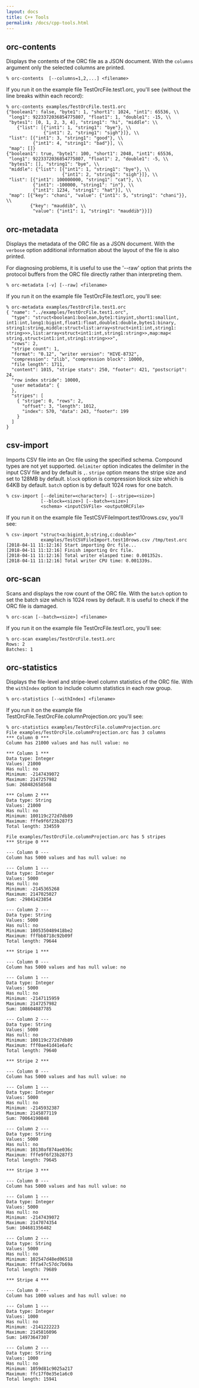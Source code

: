 ```yaml
---
layout: docs
title: C++ Tools
permalink: /docs/cpp-tools.html
---
```


## orc-contents

Displays the contents of the ORC file as a JSON document. With the
`columns` argument only the selected columns are printed.

~~~ shell
% orc-contents  [--columns=1,2,...] <filename>
~~~

If you run it on the example file TestOrcFile.test1.orc, you'll see (without
the line breaks within each record):

~~~ shell
% orc-contents examples/TestOrcFile.test1.orc
{"boolean1": false, "byte1": 1, "short1": 1024, "int1": 65536, \\
 "long1": 9223372036854775807, "float1": 1, "double1": -15, \\
 "bytes1": [0, 1, 2, 3, 4], "string1": "hi", "middle": \\
    {"list": [{"int1": 1, "string1": "bye"}, \\
              {"int1": 2, "string1": "sigh"}]}, \\
 "list": [{"int1": 3, "string1": "good"}, \\
          {"int1": 4, "string1": "bad"}], \\
 "map": []}
{"boolean1": true, "byte1": 100, "short1": 2048, "int1": 65536,
 "long1": 9223372036854775807, "float1": 2, "double1": -5, \\
 "bytes1": [], "string1": "bye", \\
 "middle": {"list": [{"int1": 1, "string1": "bye"}, \\
                     {"int1": 2, "string1": "sigh"}]}, \\
 "list": [{"int1": 100000000, "string1": "cat"}, \\
          {"int1": -100000, "string1": "in"}, \\
          {"int1": 1234, "string1": "hat"}], \\
 "map": [{"key": "chani", "value": {"int1": 5, "string1": "chani"}}, \\
         {"key": "mauddib", \\
          "value": {"int1": 1, "string1": "mauddib"}}]}
~~~

## orc-metadata

Displays the metadata of the ORC file as a JSON document. With the
`verbose` option additional information about the layout of the file
is also printed.

For diagnosing problems, it is useful to use the '--raw' option that
prints the protocol buffers from the ORC file directly rather than
interpreting them.

~~~ shell
% orc-metadata [-v] [--raw] <filename>
~~~

If you run it on the example file TestOrcFile.test1.orc, you'll see:

~~~ shell
% orc-metadata examples/TestOrcFile.test1.orc
{ "name": "../examples/TestOrcFile.test1.orc",
  "type": "struct<boolean1:boolean,byte1:tinyint,short1:smallint,
int1:int,long1:bigint,float1:float,double1:double,bytes1:binary,
string1:string,middle:struct<list:array<struct<int1:int,string1:
string>>>,list:array<struct<int1:int,string1:string>>,map:map<
string,struct<int1:int,string1:string>>>",
  "rows": 2,
  "stripe count": 1,
  "format": "0.12", "writer version": "HIVE-8732",
  "compression": "zlib", "compression block": 10000,
  "file length": 1711,
  "content": 1015, "stripe stats": 250, "footer": 421, "postscript": 24,
  "row index stride": 10000,
  "user metadata": {
  },
  "stripes": [
    { "stripe": 0, "rows": 2,
      "offset": 3, "length": 1012,
      "index": 570, "data": 243, "footer": 199
    }
  ]
}
~~~

## csv-import

Imports CSV file into an Orc file using the specified schema.
Compound types are not yet supported. `delimiter` option indicates
the delimiter in the input CSV file and by default is `,`. `stripe`
option means the stripe size and set to 128MB by default. `block`
option is compression block size which is 64KB by default. `batch`
option is by default 1024 rows for one batch.

~~~ shell
% csv-import [--delimiter=<character>] [--stripe=<size>]
             [--block=<size>] [--batch=<size>]
             <schema> <inputCSVFile> <outputORCFile>
~~~

If you run it on the example file TestCSVFileImport.test10rows.csv,
you'll see:

~~~ shell
% csv-import "struct<a:bigint,b:string,c:double>"
             examples/TestCSVFileImport.test10rows.csv /tmp/test.orc
[2018-04-11 11:12:16] Start importing Orc file...
[2018-04-11 11:12:16] Finish importing Orc file.
[2018-04-11 11:12:16] Total writer elasped time: 0.001352s.
[2018-04-11 11:12:16] Total writer CPU time: 0.001339s.
~~~

## orc-scan

Scans and displays the row count of the ORC file. With the `batch` option
to set the batch size which is 1024 rows by default. It is useful to check
if the ORC file is damaged.

~~~ shell
% orc-scan [--batch=<size>] <filename>
~~~

If you run it on the example file TestOrcFile.test1.orc, you'll see:

~~~ shell
% orc-scan examples/TestOrcFile.test1.orc
Rows: 2
Batches: 1
~~~

## orc-statistics

Displays the file-level and stripe-level column statistics of the ORC file.
With the `withIndex` option to include column statistics in each row group.

~~~ shell
% orc-statistics [--withIndex] <filename>
~~~

If you run it on the example file TestOrcFile.TestOrcFile.columnProjection.orc
you'll see:

~~~ shell
% orc-statistics examples/TestOrcFile.columnProjection.orc
File examples/TestOrcFile.columnProjection.orc has 3 columns
*** Column 0 ***
Column has 21000 values and has null value: no

*** Column 1 ***
Data type: Integer
Values: 21000
Has null: no
Minimum: -2147439072
Maximum: 2147257982
Sum: 268482658568

*** Column 2 ***
Data type: String
Values: 21000
Has null: no
Minimum: 100119c272d7db89
Maximum: fffe9f6f23b287f3
Total length: 334559

File examples/TestOrcFile.columnProjection.orc has 5 stripes
*** Stripe 0 ***

--- Column 0 ---
Column has 5000 values and has null value: no

--- Column 1 ---
Data type: Integer
Values: 5000
Has null: no
Minimum: -2145365268
Maximum: 2147025027
Sum: -29841423854

--- Column 2 ---
Data type: String
Values: 5000
Has null: no
Minimum: 1005350489418be2
Maximum: fffbb8718c92b09f
Total length: 79644

*** Stripe 1 ***

--- Column 0 ---
Column has 5000 values and has null value: no

--- Column 1 ---
Data type: Integer
Values: 5000
Has null: no
Minimum: -2147115959
Maximum: 2147257982
Sum: 108604887785

--- Column 2 ---
Data type: String
Values: 5000
Has null: no
Minimum: 100119c272d7db89
Maximum: fff0ae41d41e6afc
Total length: 79640

*** Stripe 2 ***

--- Column 0 ---
Column has 5000 values and has null value: no

--- Column 1 ---
Data type: Integer
Values: 5000
Has null: no
Minimum: -2145932387
Maximum: 2145877119
Sum: 70064190848

--- Column 2 ---
Data type: String
Values: 5000
Has null: no
Minimum: 10130af874ae036c
Maximum: fffe9f6f23b287f3
Total length: 79645

*** Stripe 3 ***

--- Column 0 ---
Column has 5000 values and has null value: no

--- Column 1 ---
Data type: Integer
Values: 5000
Has null: no
Minimum: -2147439072
Maximum: 2147074354
Sum: 104681356482

--- Column 2 ---
Data type: String
Values: 5000
Has null: no
Minimum: 102547d48ed06518
Maximum: fffa47c57dc7b69a
Total length: 79689

*** Stripe 4 ***

--- Column 0 ---
Column has 1000 values and has null value: no

--- Column 1 ---
Data type: Integer
Values: 1000
Has null: no
Minimum: -2141222223
Maximum: 2145816096
Sum: 14973647307

--- Column 2 ---
Data type: String
Values: 1000
Has null: no
Minimum: 1059d81c9025a217
Maximum: ffc17f0e35e1a6c0
Total length: 15941
~~~